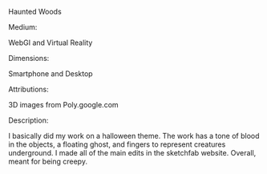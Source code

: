 Haunted Woods

Medium:

WebGI and Virtual Reality

Dimensions:

Smartphone and Desktop

Attributions:

3D images from Poly.google.com

Description:

I basically did my work on a halloween theme. The work has a tone of blood in the objects, a floating ghost, and fingers to represent creatures underground. I made all of the main edits in the sketchfab website. Overall, meant for being creepy.
